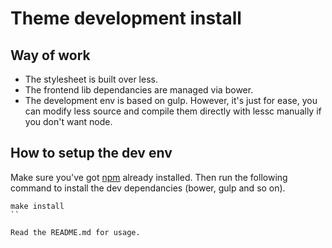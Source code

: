 # Theme development install

## Way of work

- The stylesheet is built over less.
- The frontend lib dependancies are managed via bower.
- The development env is based on gulp. However, it's just for ease, you can modify less source and  compile them directly with lessc manually if you don't want node.

## How to setup the dev env

Make sure you've got [npm](https://github.com/npm/npm#npm1----node-package-manager) already installed. Then run the following command to install the dev dependancies (bower, gulp and so on).

```
make install
``

Read the README.md for usage.